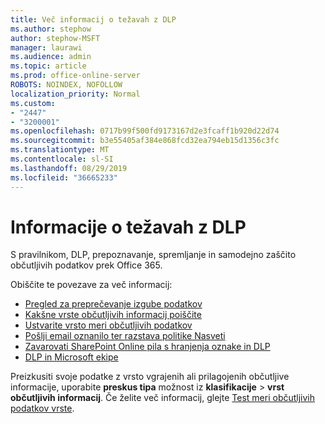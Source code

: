 ```yaml
---
title: Več informacij o težavah z DLP
ms.author: stephow
author: stephow-MSFT
manager: laurawi
ms.audience: admin
ms.topic: article
ms.prod: office-online-server
ROBOTS: NOINDEX, NOFOLLOW
localization_priority: Normal
ms.custom:
- "2447"
- "3200001"
ms.openlocfilehash: 0717b99f500fd9173167d2e3fcaff1b920d22d74
ms.sourcegitcommit: b3e55405af384e868fcd32ea794eb15d1356c3fc
ms.translationtype: MT
ms.contentlocale: sl-SI
ms.lasthandoff: 08/29/2019
ms.locfileid: "36665233"
---
```

# <a name="information-about-dlp-issues"></a>Informacije o težavah z DLP

S pravilnikom, DLP, prepoznavanje, spremljanje in samodejno zaščito občutljivih podatkov prek Office 365.

Obiščite te povezave za več informacij:

- [Pregled za preprečevanje izgube podatkov](https://docs.microsoft.com/office365/securitycompliance/data-loss-prevention-policies)
- [Kakšne vrste občutljivih informacij poiščite](https://docs.microsoft.com/office365/securitycompliance/what-the-sensitive-information-types-look-for)
- [Ustvarite vrsto meri občutljivih podatkov](https://docs.microsoft.com/office365/securitycompliance/create-a-custom-sensitive-information-type)
- [Pošlji email oznanilo ter razstava politike Nasveti](https://docs.microsoft.com/office365/securitycompliance/use-notifications-and-policy-tips)
- [Zavarovati SharePoint Online pila s hranjenja oznake in DLP](https://docs.microsoft.com/office365/securitycompliance/protect-sharepoint-online-files-with-office-365-labels-and-dlp)
- [DLP in Microsoft ekipe](https://docs.microsoft.com/office365/securitycompliance/dlp-microsoft-teams)

Preizkusiti svoje podatke z vrsto vgrajenih ali prilagojenih občutljive informacije, uporabite **preskus tipa** možnost iz **klasifikacije** > **vrst občutljivih informacij**. Če želite več informacij, glejte [Test meri občutljivih podatkov vrste](https://docs.microsoft.com/office365/securitycompliance/create-a-custom-sensitive-information-type#test-custom-sensitive-information-types-in-the-security--compliance-center).